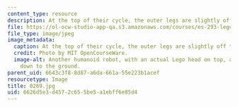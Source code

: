 ```yaml
---
content_type: resource
description: At the top of their cycle, the outer legs are slightly off the ground.
file: https://ol-ocw-studio-app-qa.s3.amazonaws.com/courses/es-293-lego-robotics-spring-2007/6626d5e3d4572c655be5a1ebff6e85d4_0269.jpg
file_type: image/jpeg
image_metadata:
  caption: At the top of their cycle, the outer legs are slightly off the ground.
  credit: Photo by MIT OpenCourseWare.
  image-alt: Another humanoid robot, with an actual Lego head on top, and arms extending
    down to the ground.
parent_uid: 6643c3f8-8d87-a6da-661a-55e223b1acef
resourcetype: Image
title: 0269.jpg
uid: 6626d5e3-d457-2c65-5be5-a1ebff6e85d4
---
```

